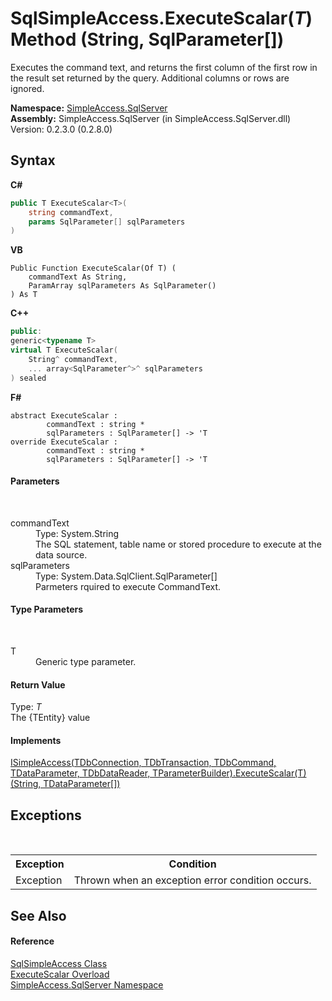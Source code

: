 # SqlSimpleAccess.ExecuteScalar(*T*) Method (String, SqlParameter[])
 

Executes the command text, and returns the first column of the first row in the result set returned by the query. Additional columns or rows are ignored.

**Namespace:**&nbsp;<a href="0aec4ece-a28c-8a60-ec49-ed778f89c036">SimpleAccess.SqlServer</a><br />**Assembly:**&nbsp;SimpleAccess.SqlServer (in SimpleAccess.SqlServer.dll) Version: 0.2.3.0 (0.2.8.0)

## Syntax

**C#**<br />
``` C#
public T ExecuteScalar<T>(
	string commandText,
	params SqlParameter[] sqlParameters
)

```

**VB**<br />
``` VB
Public Function ExecuteScalar(Of T) ( 
	commandText As String,
	ParamArray sqlParameters As SqlParameter()
) As T
```

**C++**<br />
``` C++
public:
generic<typename T>
virtual T ExecuteScalar(
	String^ commandText, 
	... array<SqlParameter^>^ sqlParameters
) sealed
```

**F#**<br />
``` F#
abstract ExecuteScalar : 
        commandText : string * 
        sqlParameters : SqlParameter[] -> 'T 
override ExecuteScalar : 
        commandText : string * 
        sqlParameters : SqlParameter[] -> 'T 
```


#### Parameters
&nbsp;<dl><dt>commandText</dt><dd>Type: System.String<br />The SQL statement, table name or stored procedure to execute at the data source.</dd><dt>sqlParameters</dt><dd>Type: System.Data.SqlClient.SqlParameter[]<br />Parmeters rquired to execute CommandText.</dd></dl>

#### Type Parameters
&nbsp;<dl><dt>T</dt><dd>Generic type parameter.</dd></dl>

#### Return Value
Type: *T*<br />The {TEntity} value

#### Implements
<a href="f5d0d62e-c69a-8ea0-29a1-94f81c2deb4e">ISimpleAccess(TDbConnection, TDbTransaction, TDbCommand, TDataParameter, TDbDataReader, TParameterBuilder).ExecuteScalar(T)(String, TDataParameter[])</a><br />

## Exceptions
&nbsp;<table><tr><th>Exception</th><th>Condition</th></tr><tr><td>Exception</td><td>Thrown when an exception error condition occurs.</td></tr></table>

## See Also


#### Reference
<a href="51cba069-bca7-767f-b9f4-7a420dd10a28">SqlSimpleAccess Class</a><br /><a href="c9b84b9a-b8c1-53c4-7249-ba723b64aa70">ExecuteScalar Overload</a><br /><a href="0aec4ece-a28c-8a60-ec49-ed778f89c036">SimpleAccess.SqlServer Namespace</a><br />